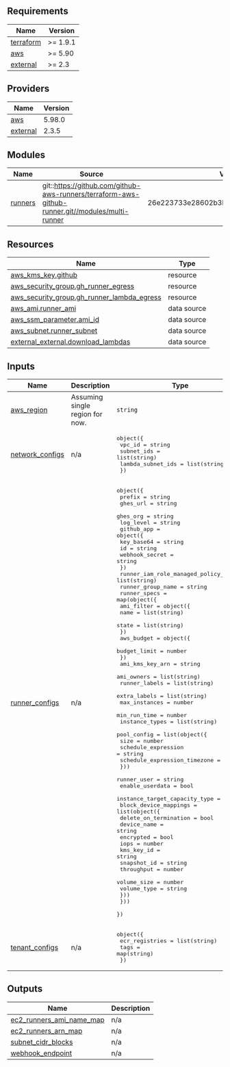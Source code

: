 <!-- BEGIN_TF_DOCS -->
## Requirements

| Name | Version |
|------|---------|
| <a name="requirement_terraform"></a> [terraform](#requirement\_terraform) | >= 1.9.1 |
| <a name="requirement_aws"></a> [aws](#requirement\_aws) | >= 5.90 |
| <a name="requirement_external"></a> [external](#requirement\_external) | >= 2.3 |

## Providers

| Name | Version |
|------|---------|
| <a name="provider_aws"></a> [aws](#provider\_aws) | 5.98.0 |
| <a name="provider_external"></a> [external](#provider\_external) | 2.3.5 |

## Modules

| Name | Source | Version |
|------|--------|---------|
| <a name="module_runners"></a> [runners](#module\_runners) | git::https://github.com/github-aws-runners/terraform-aws-github-runner.git//modules/multi-runner | 26e223733e28602b3b4ca8aee1134225f006b73f |

## Resources

| Name | Type |
|------|------|
| [aws_kms_key.github](https://registry.terraform.io/providers/hashicorp/aws/latest/docs/resources/kms_key) | resource |
| [aws_security_group.gh_runner_egress](https://registry.terraform.io/providers/hashicorp/aws/latest/docs/resources/security_group) | resource |
| [aws_security_group.gh_runner_lambda_egress](https://registry.terraform.io/providers/hashicorp/aws/latest/docs/resources/security_group) | resource |
| [aws_ami.runner_ami](https://registry.terraform.io/providers/hashicorp/aws/latest/docs/data-sources/ami) | data source |
| [aws_ssm_parameter.ami_id](https://registry.terraform.io/providers/hashicorp/aws/latest/docs/data-sources/ssm_parameter) | data source |
| [aws_subnet.runner_subnet](https://registry.terraform.io/providers/hashicorp/aws/latest/docs/data-sources/subnet) | data source |
| [external_external.download_lambdas](https://registry.terraform.io/providers/hashicorp/external/latest/docs/data-sources/external) | data source |

## Inputs

| Name | Description | Type | Default | Required |
|------|-------------|------|---------|:--------:|
| <a name="input_aws_region"></a> [aws\_region](#input\_aws\_region) | Assuming single region for now. | `string` | n/a | yes |
| <a name="input_network_configs"></a> [network\_configs](#input\_network\_configs) | n/a | <pre>object({<br/>    vpc_id            = string<br/>    subnet_ids        = list(string)<br/>    lambda_subnet_ids = list(string)<br/>  })</pre> | n/a | yes |
| <a name="input_runner_configs"></a> [runner\_configs](#input\_runner\_configs) | n/a | <pre>object({<br/>    prefix    = string<br/>    ghes_url  = string<br/>    ghes_org  = string<br/>    log_level = string<br/>    github_app = object({<br/>      key_base64     = string<br/>      id             = string<br/>      webhook_secret = string<br/>    })<br/>    runner_iam_role_managed_policy_arns = list(string)<br/>    runner_group_name                   = string<br/>    runner_specs = map(object({<br/>      ami_filter = object({<br/>        name  = list(string)<br/>        state = list(string)<br/>      })<br/>      aws_budget = object({<br/>        budget_limit = number<br/>      })<br/>      ami_kms_key_arn = string<br/>      ami_owners      = list(string)<br/>      runner_labels   = list(string)<br/>      extra_labels    = list(string)<br/>      max_instances   = number<br/>      min_run_time    = number<br/>      instance_types  = list(string)<br/>      pool_config = list(object({<br/>        size                         = number<br/>        schedule_expression          = string<br/>        schedule_expression_timezone = string<br/>      }))<br/>      runner_user                   = string<br/>      enable_userdata               = bool<br/>      instance_target_capacity_type = string<br/>      block_device_mappings = list(object({<br/>        delete_on_termination = bool<br/>        device_name           = string<br/>        encrypted             = bool<br/>        iops                  = number<br/>        kms_key_id            = string<br/>        snapshot_id           = string<br/>        throughput            = number<br/>        volume_size           = number<br/>        volume_type           = string<br/>      }))<br/>    }))<br/>  })</pre> | n/a | yes |
| <a name="input_tenant_configs"></a> [tenant\_configs](#input\_tenant\_configs) | n/a | <pre>object({<br/>    ecr_registries = list(string)<br/>    tags           = map(string)<br/>  })</pre> | n/a | yes |

## Outputs

| Name | Description |
|------|-------------|
| <a name="output_ec2_runners_ami_name_map"></a> [ec2\_runners\_ami\_name\_map](#output\_ec2\_runners\_ami\_name\_map) | n/a |
| <a name="output_ec2_runners_arn_map"></a> [ec2\_runners\_arn\_map](#output\_ec2\_runners\_arn\_map) | n/a |
| <a name="output_subnet_cidr_blocks"></a> [subnet\_cidr\_blocks](#output\_subnet\_cidr\_blocks) | n/a |
| <a name="output_webhook_endpoint"></a> [webhook\_endpoint](#output\_webhook\_endpoint) | n/a |
<!-- END_TF_DOCS -->
